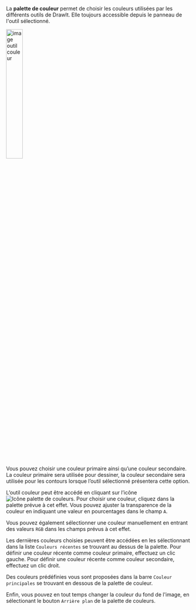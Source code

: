 La **palette de couleur** permet de choisir les couleurs utilisées par les différents outils de DrawIt. Elle toujours accessible depuis le panneau de l'outil sélectionné.

<img src="../../assets/doc/imgs/outilCouleur.png" class="doc-fig, floatLeft" title="Panneau de l'outil couleur" alt="image outil couleur" width="30%">

Vous pouvez choisir une couleur primaire ainsi qu’une couleur secondaire. La couleur primaire sera utilisée pour dessiner, la couleur secondaire sera utilisée pour les contours lorsque l’outil sélectionné présentera cette option.

L’outil couleur peut être accédé en cliquant sur l’icône ![Icône palette de couleurs](../../assets/color-palette.png). Pour choisir une couleur, cliquez dans la palette prévue à cet effet. Vous pouvez ajuster la transparence de la couleur en indiquant une valeur en pourcentages dans le champ `A`.

Vous pouvez également sélectionner une couleur manuellement en entrant des valeurs `RGB` dans les champs prévus à cet effet. 

Les dernières couleurs choisies peuvent être accédées en les sélectionnant dans la liste `Couleurs récentes` se trouvant au dessus de la palette. Pour définir une couleur récente comme couleur primaire, effectuez un clic gauche. Pour définir une couleur récente comme couleur secondaire, effectuez un clic droit.

Des couleurs prédéfinies vous sont proposées dans la barre `Couleur principales` se trouvant en dessous de la palette de couleur.

Enfin, vous pouvez en tout temps changer la couleur du fond de l'image, en sélectionant le bouton `Arrière plan` de la palette de couleurs.
